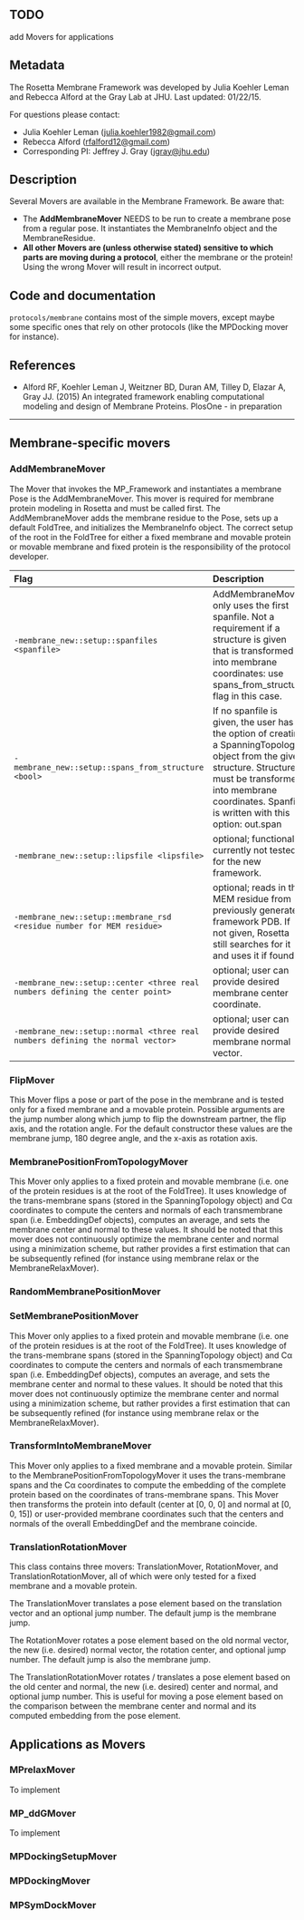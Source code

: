 ## TODO

add Movers for applications

## Metadata

The Rosetta Membrane Framework was developed by Julia Koehler Leman and Rebecca Alford at the Gray Lab at JHU. 
Last updated: 01/22/15. 

For questions please contact: 
- Julia Koehler Leman ([julia.koehler1982@gmail.com](julia.koehler1982@gmail.com))
- Rebecca Alford ([rfalford12@gmail.com](rfalford12@gmail.com))
- Corresponding PI: Jeffrey J. Gray ([jgray@jhu.edu](jgray@jhu.edu))

## Description

Several Movers are available in the Membrane Framework. Be aware that:
- The **AddMembraneMover** NEEDS to be run to create a membrane pose from a regular pose. It instantiates the MembraneInfo object and the MembraneResidue.
- **All other Movers are (unless otherwise stated) sensitive to which parts are moving during a protocol**, either the membrane or the protein! Using the wrong Mover will result in incorrect output. 

## Code and documentation

`protocols/membrane` contains most of the simple movers, except maybe some specific ones that rely on other protocols (like the MPDocking mover for instance).

## References

* Alford RF, Koehler Leman J, Weitzner BD, Duran AM, Tilley D, Elazar A, Gray JJ. (2015) An integrated framework enabling computational modeling and design of Membrane Proteins. PlosOne - in preparation 

***

## Membrane-specific movers

### AddMembraneMover

The Mover that invokes the MP_Framework and instantiates a membrane Pose is the AddMembraneMover. This mover is required for membrane protein modeling in Rosetta and must be called first. The AddMembraneMover adds the membrane residue to the Pose, sets up a default FoldTree, and initializes the MembraneInfo object. The correct setup of the root in the FoldTree for either a fixed membrane and movable protein or movable membrane and fixed protein is the responsibility of the protocol developer.

|**Flag**|**Description**|
|:-------|:--------------|
|`-membrane_new::setup::spanfiles <spanfile>` | AddMembraneMover only uses the first spanfile. Not a requirement if a structure is given that is transformed into membrane coordinates: use spans_from_structure flag in this case.|
|`-membrane_new::setup::spans_from_structure <bool>` | If no spanfile is given, the user has the option of creating a SpanningTopology object from the given structure. Structure must be transformed into membrane coordinates. Spanfile is written with this option: out.span |
|`-membrane_new::setup::lipsfile <lipsfile>` | optional; functionality currently not tested for the new framework.|
|`-membrane_new::setup::membrane_rsd <residue number for MEM residue>` | optional; reads in the MEM residue from previously generated framework PDB. If not given, Rosetta still searches for it and uses it if found.|
|`-membrane_new::setup::center <three real numbers defining the center point>` | optional; user can provide desired membrane center coordinate.|
|`-membrane_new::setup::normal <three real numbers defining the normal vector>` | optional; user can provide desired membrane normal vector.|

### FlipMover

This Mover flips a pose or part of the pose in the membrane and is tested only for a fixed membrane and a movable protein. Possible arguments are the jump number along which jump to flip the downstream partner, the flip axis, and the rotation angle. For the default constructor these values are the membrane jump, 180 degree angle, and the x-axis as rotation axis.  

### MembranePositionFromTopologyMover

This Mover only applies to a fixed protein and movable membrane (i.e. one of the protein residues is at the root of the FoldTree). It uses knowledge of the trans-membrane spans (stored in the SpanningTopology object) and Cα coordinates to compute the centers and normals of each transmembrane span (i.e. EmbeddingDef objects), computes an average, and sets the membrane center and normal to these values. It should be noted that this mover does not continuously optimize the membrane center and normal using a minimization scheme, but rather provides a first estimation that can be subsequently refined (for instance using membrane relax or the MembraneRelaxMover).

### RandomMembranePositionMover


### SetMembranePositionMover

This Mover only applies to a fixed protein and movable membrane (i.e. one of the protein residues is at the root of the FoldTree). It uses knowledge of the trans-membrane spans (stored in the SpanningTopology object) and Cα coordinates to compute the centers and normals of each transmembrane span (i.e. EmbeddingDef objects), computes an average, and sets the membrane center and normal to these values. It should be noted that this mover does not continuously optimize the membrane center and normal using a minimization scheme, but rather provides a first estimation that can be subsequently refined (for instance using membrane relax or the MembraneRelaxMover).

### TransformIntoMembraneMover

This Mover only applies to a fixed membrane and a movable protein. Similar to the MembranePositionFromTopologyMover it uses the trans-membrane spans and the Cα coordinates to compute the embedding of the complete protein based on the coordinates of trans-membrane spans. This Mover then transforms the protein into default (center at [0, 0, 0] and normal at [0, 0, 15]) or user-provided membrane coordinates such that the centers and normals of the overall EmbeddingDef and the membrane coincide. 

### TranslationRotationMover

This class contains three movers: TranslationMover, RotationMover, and TranslationRotationMover, all of which were only tested for a fixed membrane and a movable protein. 

The TranslationMover translates a pose element based on the translation vector and an optional jump number. The default jump is the membrane jump.

The RotationMover rotates a pose element based on the old normal vector, the new (i.e. desired) normal vector, the rotation center, and optional jump number. The default jump is also the membrane jump.

The TranslationRotationMover rotates / translates a pose element based on the old center and normal, the new (i.e. desired) center and normal, and optional jump number. This is useful for moving a pose element based on the comparison between the membrane center and normal and its computed embedding from the pose element. 

## Applications as Movers

### MPrelaxMover

To implement

### MP_ddGMover

To implement

### MPDockingSetupMover


### MPDockingMover


### MPSymDockMover
